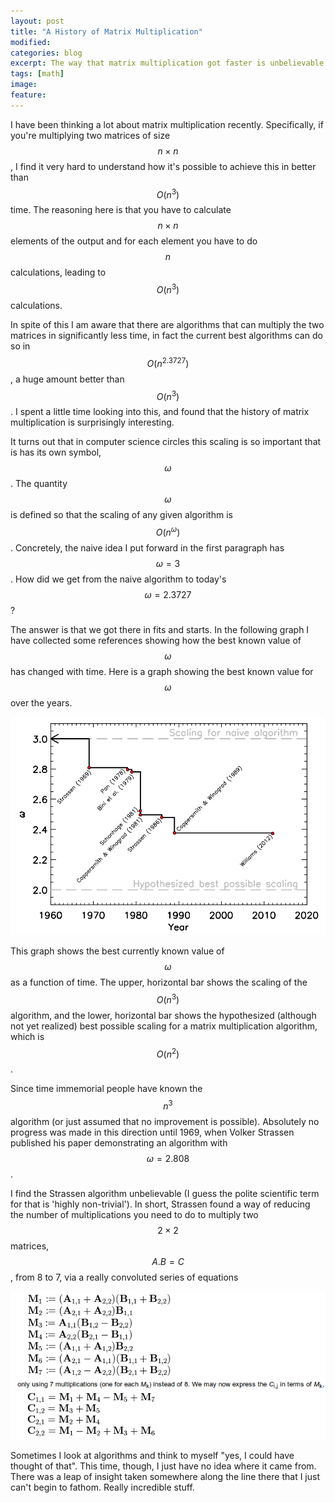 ```yaml
---
layout: post
title: "A History of Matrix Multiplication"
modified:
categories: blog
excerpt: The way that matrix multiplication got faster is unbelievable
tags: [math]
image:
feature:
---
```


I have been thinking a lot about matrix multiplication recently.  Specifically, if you're multiplying two matrices of size $$n\times n$$, I find it very hard to understand how it's possible to achieve this in better than $$O(n^3)$$ time.  The reasoning here is that you have to calculate $$n\times n$$ elements of the output and for each element you have to do $$n$$ calculations, leading to $$O(n^3)$$ calculations.

In spite of this I am aware that there are algorithms that can multiply the two matrices in significantly less time, in fact the current best algorithms can do so in $$O(n^{2.3727})$$, a huge amount better than $$O(n^3)$$.  I spent a little time looking into this, and found that the history of matrix multiplication is surprisingly interesting.

It turns out that in computer science circles this scaling is so important that is has its own symbol, $$\omega$$.  The quantity $$\omega$$ is defined so that the scaling of any given algorithm is $$O(n^\omega)$$.  Concretely, the naive idea I put forward in the first paragraph has $$\omega=3$$.  How did we get from the naive algorithm to today's $$\omega=2.3727$$?

The answer is that we got there in fits and starts.  In the following graph I have collected some references showing how the best known value of $$\omega$$ has changed with time.  Here is a graph showing the best known value for $$\omega$$ over the years.

[![matmul_scaling](/images/blog/matmul/matmul_scaling.png)](/images/blog/matmul/matmul_scaling.png)

This graph shows the best currently known value of $$\omega$$ as a function of time.  The upper, horizontal bar shows the scaling of the $$O(n^3)$$ algorithm, and the lower, horizontal bar shows the hypothesized (although not yet realized) best possible scaling for a matrix multiplication algorithm, which is $$O(n^2)$$.

Since time immemorial people have known the $$n^3$$ algorithm (or just assumed that no improvement is possible).  Absolutely no progress was made in this direction until 1969, when Volker Strassen published his paper demonstrating an algorithm with $$\omega=2.808$$.

I find the Strassen algorithm unbelievable (I guess the polite scientific term for that is 'highly non-trivial').  In short, Strassen found a way of reducing the number of multiplications you need to do to multiply two $$2\times2$$ matrices, $$A.B=C$$, from 8 to 7, via a really convoluted series of equations

[![strassen](/images/blog/matmul/strassen.png)](/images/blog/matmul/strassen.png)

Sometimes I look at algorithms and think to myself "yes, I could have thought of that".  This time, though, I just have no idea where it came from.  There was a leap of insight taken somewhere along the line there that I just can't begin to fathom.  Really incredible stuff.

